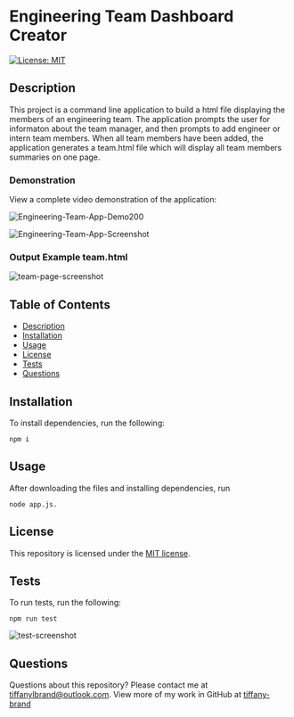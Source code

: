 # Engineering Team Dashboard Creator

[![License: MIT](https://img.shields.io/github/license/tiffany-brand/engineering-team-dashboard-creator?style=plastic)](./LICENSE)

## Description

This project is a command line application to build a html file displaying the members of an engineering team. The application prompts the user for informaton about the team manager, and then prompts to add engineer or intern team members. When all team members have been added, the application generates a team.html file which will display all team members summaries on one page.

### Demonstration

View a complete video demonstration of the application: 

![Engineering-Team-App-Demo200](https://user-images.githubusercontent.com/16748389/91603959-d7bc3700-e93b-11ea-81ff-1d0633e81101.gif)

![Engineering-Team-App-Screenshot](https://user-images.githubusercontent.com/16748389/91603970-dc80eb00-e93b-11ea-8b2b-fa650344613c.JPG)


### Output Example team.html

![team-page-screenshot](https://user-images.githubusercontent.com/16748389/91603973-de4aae80-e93b-11ea-89d9-0785843e61e7.JPG)


## Table of Contents

* [Description](#description)
* [Installation](#installation)
* [Usage](#usage)
* [License](#license)
* [Tests](#tests)
* [Questions](#questions)

## Installation

To install dependencies, run the following:

`
npm i
`

## Usage

After downloading the files and installing dependencies, run 

`
node app.js.
`

## License

This repository is licensed under the [MIT license](./LICENSE).


## Tests

To run tests, run the following:

`
npm run test
`

![test-screenshot](https://user-images.githubusercontent.com/16748389/91604724-2e764080-e93d-11ea-83a2-818b706056c0.JPG)


## Questions

Questions about this repository? Please contact me at [tiffanylbrand@outlook.com](mailto:tiffanylbrand@outlook.com). View more of my work in GitHub at [tiffany-brand](https://github.com/tiffany-brand) 

